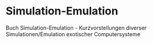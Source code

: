 # Simulation-Emulation
Buch Simulation-Emulation - Kurzvorstellungen diverser Simulationen/Emulation exotischer Computersysteme
